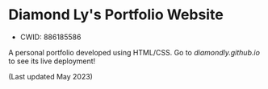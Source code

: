 # Diamond Ly's Portfolio Website
- CWID: 886185586

A personal portfolio developed using HTML/CSS.
Go to *diamondly.github.io* to see its live deployment!

(Last updated May 2023)
